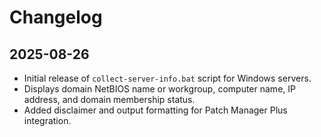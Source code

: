 # Changelog

## 2025-08-26
- Initial release of `collect-server-info.bat` script for Windows servers.
- Displays domain NetBIOS name or workgroup, computer name, IP address, and domain membership status.
- Added disclaimer and output formatting for Patch Manager Plus integration.

